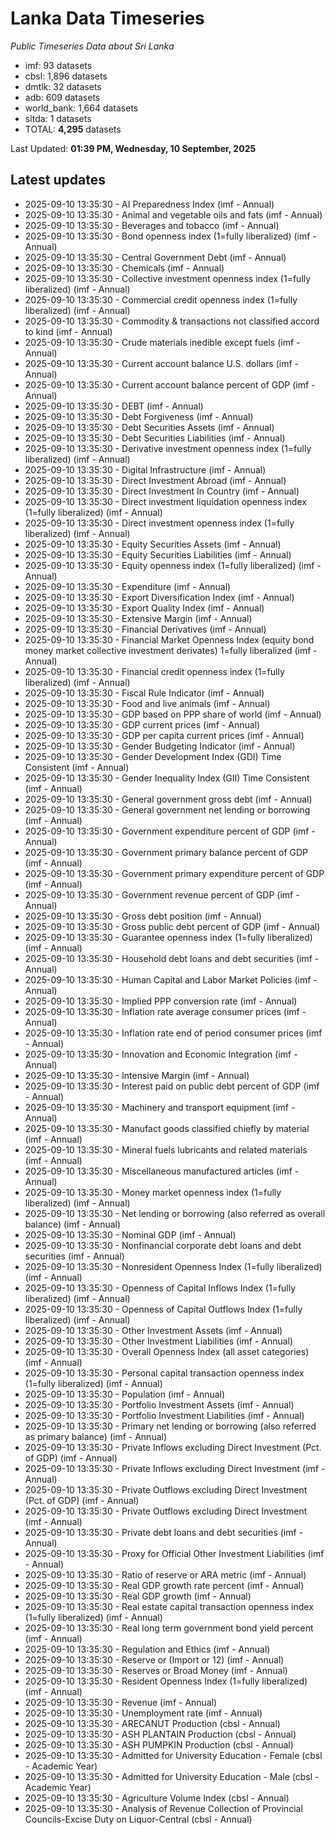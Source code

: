 # Lanka Data Timeseries
*Public Timeseries Data about Sri Lanka*

* imf: 93 datasets
* cbsl: 1,896 datasets
* dmtlk: 32 datasets
* adb: 609 datasets
* world_bank: 1,664 datasets
* sltda: 1 datasets
* TOTAL: **4,295** datasets

Last Updated: **01:39 PM, Wednesday, 10 September, 2025**

## Latest updates

* 2025-09-10 13:35:30 - AI Preparedness Index (imf - Annual)
* 2025-09-10 13:35:30 - Animal and vegetable oils and fats (imf - Annual)
* 2025-09-10 13:35:30 - Beverages and tobacco (imf - Annual)
* 2025-09-10 13:35:30 - Bond openness index (1=fully liberalized) (imf - Annual)
* 2025-09-10 13:35:30 - Central Government Debt (imf - Annual)
* 2025-09-10 13:35:30 - Chemicals (imf - Annual)
* 2025-09-10 13:35:30 - Collective investment openness index (1=fully liberalized) (imf - Annual)
* 2025-09-10 13:35:30 - Commercial credit openness index (1=fully liberalized) (imf - Annual)
* 2025-09-10 13:35:30 - Commodity & transactions not classified accord to kind (imf - Annual)
* 2025-09-10 13:35:30 - Crude materials inedible except fuels (imf - Annual)
* 2025-09-10 13:35:30 - Current account balance U.S. dollars (imf - Annual)
* 2025-09-10 13:35:30 - Current account balance percent of GDP (imf - Annual)
* 2025-09-10 13:35:30 - DEBT (imf - Annual)
* 2025-09-10 13:35:30 - Debt Forgiveness (imf - Annual)
* 2025-09-10 13:35:30 - Debt Securities Assets (imf - Annual)
* 2025-09-10 13:35:30 - Debt Securities Liabilities (imf - Annual)
* 2025-09-10 13:35:30 - Derivative investment openness index (1=fully liberalized) (imf - Annual)
* 2025-09-10 13:35:30 - Digital Infrastructure (imf - Annual)
* 2025-09-10 13:35:30 - Direct Investment Abroad (imf - Annual)
* 2025-09-10 13:35:30 - Direct Investment In Country (imf - Annual)
* 2025-09-10 13:35:30 - Direct investment liquidation openness index (1=fully liberalized) (imf - Annual)
* 2025-09-10 13:35:30 - Direct investment openness index (1=fully liberalized) (imf - Annual)
* 2025-09-10 13:35:30 - Equity Securities Assets (imf - Annual)
* 2025-09-10 13:35:30 - Equity Securities Liabilities (imf - Annual)
* 2025-09-10 13:35:30 - Equity openness index (1=fully liberalized) (imf - Annual)
* 2025-09-10 13:35:30 - Expenditure (imf - Annual)
* 2025-09-10 13:35:30 - Export Diversification Index (imf - Annual)
* 2025-09-10 13:35:30 - Export Quality Index (imf - Annual)
* 2025-09-10 13:35:30 - Extensive Margin (imf - Annual)
* 2025-09-10 13:35:30 - Financial Derivatives (imf - Annual)
* 2025-09-10 13:35:30 - Financial Market Openness Index (equity bond money market collective investment derivates) 1=fully liberalized (imf - Annual)
* 2025-09-10 13:35:30 - Financial credit openness index (1=fully liberalized) (imf - Annual)
* 2025-09-10 13:35:30 - Fiscal Rule Indicator (imf - Annual)
* 2025-09-10 13:35:30 - Food and live animals (imf - Annual)
* 2025-09-10 13:35:30 - GDP based on PPP share of world (imf - Annual)
* 2025-09-10 13:35:30 - GDP current prices (imf - Annual)
* 2025-09-10 13:35:30 - GDP per capita current prices (imf - Annual)
* 2025-09-10 13:35:30 - Gender Budgeting Indicator (imf - Annual)
* 2025-09-10 13:35:30 - Gender Development Index (GDI) Time Consistent (imf - Annual)
* 2025-09-10 13:35:30 - Gender Inequality Index (GII) Time Consistent (imf - Annual)
* 2025-09-10 13:35:30 - General government gross debt (imf - Annual)
* 2025-09-10 13:35:30 - General government net lending or borrowing (imf - Annual)
* 2025-09-10 13:35:30 - Government expenditure percent of GDP (imf - Annual)
* 2025-09-10 13:35:30 - Government primary balance percent of GDP (imf - Annual)
* 2025-09-10 13:35:30 - Government primary expenditure percent of GDP (imf - Annual)
* 2025-09-10 13:35:30 - Government revenue percent of GDP (imf - Annual)
* 2025-09-10 13:35:30 - Gross debt position (imf - Annual)
* 2025-09-10 13:35:30 - Gross public debt percent of GDP (imf - Annual)
* 2025-09-10 13:35:30 - Guarantee openness index (1=fully liberalized) (imf - Annual)
* 2025-09-10 13:35:30 - Household debt loans and debt securities (imf - Annual)
* 2025-09-10 13:35:30 - Human Capital and Labor Market Policies (imf - Annual)
* 2025-09-10 13:35:30 - Implied PPP conversion rate (imf - Annual)
* 2025-09-10 13:35:30 - Inflation rate average consumer prices (imf - Annual)
* 2025-09-10 13:35:30 - Inflation rate end of period consumer prices (imf - Annual)
* 2025-09-10 13:35:30 - Innovation and Economic Integration (imf - Annual)
* 2025-09-10 13:35:30 - Intensive Margin (imf - Annual)
* 2025-09-10 13:35:30 - Interest paid on public debt percent of GDP (imf - Annual)
* 2025-09-10 13:35:30 - Machinery and transport equipment (imf - Annual)
* 2025-09-10 13:35:30 - Manufact goods classified chiefly by material (imf - Annual)
* 2025-09-10 13:35:30 - Mineral fuels lubricants and related materials (imf - Annual)
* 2025-09-10 13:35:30 - Miscellaneous manufactured articles (imf - Annual)
* 2025-09-10 13:35:30 - Money market openness index (1=fully liberalized) (imf - Annual)
* 2025-09-10 13:35:30 - Net lending or borrowing (also referred as overall balance) (imf - Annual)
* 2025-09-10 13:35:30 - Nominal GDP (imf - Annual)
* 2025-09-10 13:35:30 - Nonfinancial corporate debt loans and debt securities (imf - Annual)
* 2025-09-10 13:35:30 - Nonresident Openness Index (1=fully liberalized) (imf - Annual)
* 2025-09-10 13:35:30 - Openness of Capital Inflows Index (1=fully liberalized) (imf - Annual)
* 2025-09-10 13:35:30 - Openness of Capital Outflows Index (1=fully liberalized) (imf - Annual)
* 2025-09-10 13:35:30 - Other Investment Assets (imf - Annual)
* 2025-09-10 13:35:30 - Other Investment Liabilities (imf - Annual)
* 2025-09-10 13:35:30 - Overall Openness Index (all asset categories) (imf - Annual)
* 2025-09-10 13:35:30 - Personal capital transaction openness index (1=fully liberalized) (imf - Annual)
* 2025-09-10 13:35:30 - Population (imf - Annual)
* 2025-09-10 13:35:30 - Portfolio Investment Assets (imf - Annual)
* 2025-09-10 13:35:30 - Portfolio Investment Liabilities (imf - Annual)
* 2025-09-10 13:35:30 - Primary net lending or borrowing (also referred as primary balance) (imf - Annual)
* 2025-09-10 13:35:30 - Private Inflows excluding Direct Investment (Pct. of GDP) (imf - Annual)
* 2025-09-10 13:35:30 - Private Inflows excluding Direct Investment (imf - Annual)
* 2025-09-10 13:35:30 - Private Outflows excluding Direct Investment (Pct. of GDP) (imf - Annual)
* 2025-09-10 13:35:30 - Private Outflows excluding Direct Investment (imf - Annual)
* 2025-09-10 13:35:30 - Private debt loans and debt securities (imf - Annual)
* 2025-09-10 13:35:30 - Proxy for Official Other Investment Liabilities (imf - Annual)
* 2025-09-10 13:35:30 - Ratio of reserve or ARA metric (imf - Annual)
* 2025-09-10 13:35:30 - Real GDP growth rate percent (imf - Annual)
* 2025-09-10 13:35:30 - Real GDP growth (imf - Annual)
* 2025-09-10 13:35:30 - Real estate capital transaction openness index (1=fully liberalized) (imf - Annual)
* 2025-09-10 13:35:30 - Real long term government bond yield percent (imf - Annual)
* 2025-09-10 13:35:30 - Regulation and Ethics (imf - Annual)
* 2025-09-10 13:35:30 - Reserve or (Import or 12) (imf - Annual)
* 2025-09-10 13:35:30 - Reserves or Broad Money (imf - Annual)
* 2025-09-10 13:35:30 - Resident Openness Index (1=fully liberalized) (imf - Annual)
* 2025-09-10 13:35:30 - Revenue (imf - Annual)
* 2025-09-10 13:35:30 - Unemployment rate (imf - Annual)
* 2025-09-10 13:35:30 - ARECANUT Production (cbsl - Annual)
* 2025-09-10 13:35:30 - ASH PLANTAIN Production (cbsl - Annual)
* 2025-09-10 13:35:30 - ASH PUMPKIN Production (cbsl - Annual)
* 2025-09-10 13:35:30 - Admitted for University Education - Female (cbsl - Academic Year)
* 2025-09-10 13:35:30 - Admitted for University Education - Male (cbsl - Academic Year)
* 2025-09-10 13:35:30 - Agriculture Volume Index (cbsl - Annual)
* 2025-09-10 13:35:30 - Analysis of Revenue Collection of Provincial Councils-Excise Duty on Liquor-Central (cbsl - Annual)